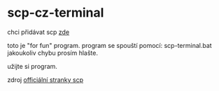 # scp-cz-terminal
chci přidávat scp [zde](https://github.com/mobilex1122/scp-cz-terminal/issues/1)

toto je "for fun" program.
program se spouští pomocí: scp-terminal.bat
jakoukoliv chybu prosím hlašte.

užijte si program.


zdroj [officiální stranky scp](http://scp-cs.wikidot.com/)
